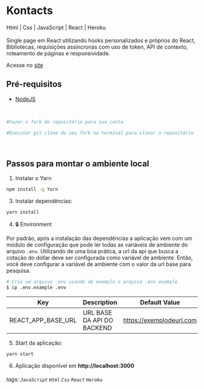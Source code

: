 # Kontacts

<p>
Html | Css | JavaScript | React | Heroku <br><br>
Single page em React utilizando hooks personalizados e próprios do React, Bibliotecas, requisições assíncronas com uso de token, API de contexto, roteamento de páginas e responsividade.
</p>

Acesse no [site](https://dashboard.heroku.com/apps/front-crud-pnttel/)<br>

## Pré-requisitos

- [NodeJS](https://nodejs.org/en/download/)

<br>

```bash
#Fazer o fork do repositório para sua conta

#Executar git clone do seu fork no terminal para clonar o repositório
```

<br>

## Passos para montar o ambiente local

1. Instalar o Yarn

```sh
npm install -g Yarn
```

3. Instalar dependências:

```sh
yarn install
```


 4. 🔒 Environment

Por padrão, após a instalação das dependências a aplicação vem com um módulo de configuração que pode ler todas as variáveis ​​de ambiente do arquivo `.env`.
Utilizando de uma boa prática, a url da api que busca a cotação do dollar deve ser configurada como variável de ambiente. Então, você deve configurar a variável de ambiente com o valor da url base para pesquisa.

```bash
# Crie um arquivo .env usando de exemplo o arquivo .env.example
$ cp .env.example .env
```

| Key                       | Description                                                          | Default Value              |
| ------------------------- | -------------------------------------------------------------------- | -------------------------- |
| REACT_APP_BASE_URL        | URL BASE DA API DO BACKEND                                           | https://exemplodeurl.com   |



5. Start da aplicação:

```sh
yarn start
```

6. Aplicação disponível em **http://localhost:3000**

###### tags: `JavaScript` `Html`  `Css`  `React`  `Heroku`
